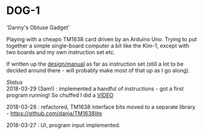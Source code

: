 # DOG-1
'Danny's Obtuse Gadget'

Playing with a cheapo TM1638 card driven by an Arduino Uno. Trying to put together a simple single-board computer a bit like the Kim-1, except with two boards and my own instruction set etc.

If written up the [design/manual](https://github.com/danja/dog/blob/master/docs/overview.md) as far as instruction set (still a lot to be decided around there - will probably make most of that up as I go along).

*Status*  
2018-03-29 (3am!) : implemented a handful of instructions - got a first program running! So chuffed I did a [VIDEO](https://youtu.be/qjk-y1qbj7w)

2018-03-28 : refactored, TM1638 interface bits moved to a separate library - https://github.com/danja/TM1638lite

2018-03-27 : UI, program input implemented.

